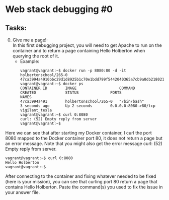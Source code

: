 # Web stack debugging #0

## Tasks:

0.    Give me a page!:\
In this first debugging project, you will need to get Apache to run on the container and to return a page containing Hello Holberton when querying the root of it.
      *    Example:
           ```shell
           vagrant@vagrant:~$ docker run -p 8080:80 -d -it holbertonschool/265-0 
           47ca3994a4910bbc29d1d8925b1c70e1bdd799f5442040365a7cb9a0db218021 
           vagrant@vagrant:~$ docker ps 
           CONTAINER ID        IMAGE                   COMMAND             CREATED             STATUS              PORTS                  NAMES 
           47ca3994a491        holbertonschool/265-0   "/bin/bash"         3 seconds ago       Up 2 seconds        0.0.0.0:8080->80/tcp   vigilant_tesla 
           vagrant@vagrant:~$ curl 0:8080 
           curl: (52) Empty reply from server 
           vagrant@vagrant:~$ 
           ```

Here we can see that after starting my Docker container, I curl the port 8080 mapped to the Docker container port 80, it does not return a page but an error message. Note that you might also get the error message curl: (52) Empty reply from server.

```shell
vagrant@vagrant:~$ curl 0:8080 
Hello Holberton 
vagrant@vagrant:~$ 
```
After connecting to the container and fixing whatever needed to be fixed (here is your mission), you can see that curling port 80 return a page that contains Hello Holberton. Paste the command(s) you used to fix the issue in your answer file.
